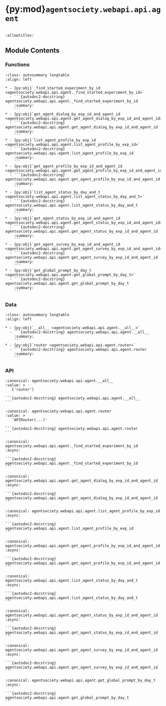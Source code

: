 # {py:mod}`agentsociety.webapi.api.agent`

```{py:module} agentsociety.webapi.api.agent
```

```{autodoc2-docstring} agentsociety.webapi.api.agent
:allowtitles:
```

## Module Contents

### Functions

````{list-table}
:class: autosummary longtable
:align: left

* - {py:obj}`_find_started_experiment_by_id <agentsociety.webapi.api.agent._find_started_experiment_by_id>`
  - ```{autodoc2-docstring} agentsociety.webapi.api.agent._find_started_experiment_by_id
    :summary:
    ```
* - {py:obj}`get_agent_dialog_by_exp_id_and_agent_id <agentsociety.webapi.api.agent.get_agent_dialog_by_exp_id_and_agent_id>`
  - ```{autodoc2-docstring} agentsociety.webapi.api.agent.get_agent_dialog_by_exp_id_and_agent_id
    :summary:
    ```
* - {py:obj}`list_agent_profile_by_exp_id <agentsociety.webapi.api.agent.list_agent_profile_by_exp_id>`
  - ```{autodoc2-docstring} agentsociety.webapi.api.agent.list_agent_profile_by_exp_id
    :summary:
    ```
* - {py:obj}`get_agent_profile_by_exp_id_and_agent_id <agentsociety.webapi.api.agent.get_agent_profile_by_exp_id_and_agent_id>`
  - ```{autodoc2-docstring} agentsociety.webapi.api.agent.get_agent_profile_by_exp_id_and_agent_id
    :summary:
    ```
* - {py:obj}`list_agent_status_by_day_and_t <agentsociety.webapi.api.agent.list_agent_status_by_day_and_t>`
  - ```{autodoc2-docstring} agentsociety.webapi.api.agent.list_agent_status_by_day_and_t
    :summary:
    ```
* - {py:obj}`get_agent_status_by_exp_id_and_agent_id <agentsociety.webapi.api.agent.get_agent_status_by_exp_id_and_agent_id>`
  - ```{autodoc2-docstring} agentsociety.webapi.api.agent.get_agent_status_by_exp_id_and_agent_id
    :summary:
    ```
* - {py:obj}`get_agent_survey_by_exp_id_and_agent_id <agentsociety.webapi.api.agent.get_agent_survey_by_exp_id_and_agent_id>`
  - ```{autodoc2-docstring} agentsociety.webapi.api.agent.get_agent_survey_by_exp_id_and_agent_id
    :summary:
    ```
* - {py:obj}`get_global_prompt_by_day_t <agentsociety.webapi.api.agent.get_global_prompt_by_day_t>`
  - ```{autodoc2-docstring} agentsociety.webapi.api.agent.get_global_prompt_by_day_t
    :summary:
    ```
````

### Data

````{list-table}
:class: autosummary longtable
:align: left

* - {py:obj}`__all__ <agentsociety.webapi.api.agent.__all__>`
  - ```{autodoc2-docstring} agentsociety.webapi.api.agent.__all__
    :summary:
    ```
* - {py:obj}`router <agentsociety.webapi.api.agent.router>`
  - ```{autodoc2-docstring} agentsociety.webapi.api.agent.router
    :summary:
    ```
````

### API

````{py:data} __all__
:canonical: agentsociety.webapi.api.agent.__all__
:value: >
   ['router']

```{autodoc2-docstring} agentsociety.webapi.api.agent.__all__
```

````

````{py:data} router
:canonical: agentsociety.webapi.api.agent.router
:value: >
   'APIRouter(...)'

```{autodoc2-docstring} agentsociety.webapi.api.agent.router
```

````

````{py:function} _find_started_experiment_by_id(request: fastapi.Request, db: sqlalchemy.ext.asyncio.AsyncSession, exp_id: uuid.UUID) -> agentsociety.webapi.models.experiment.Experiment
:canonical: agentsociety.webapi.api.agent._find_started_experiment_by_id
:async:

```{autodoc2-docstring} agentsociety.webapi.api.agent._find_started_experiment_by_id
```
````

````{py:function} get_agent_dialog_by_exp_id_and_agent_id(request: fastapi.Request, exp_id: uuid.UUID, agent_id: int) -> agentsociety.webapi.models.ApiResponseWrapper[typing.List[agentsociety.webapi.models.agent.ApiAgentDialog]]
:canonical: agentsociety.webapi.api.agent.get_agent_dialog_by_exp_id_and_agent_id
:async:

```{autodoc2-docstring} agentsociety.webapi.api.agent.get_agent_dialog_by_exp_id_and_agent_id
```
````

````{py:function} list_agent_profile_by_exp_id(request: fastapi.Request, exp_id: uuid.UUID) -> agentsociety.webapi.models.ApiResponseWrapper[typing.List[agentsociety.webapi.models.agent.ApiAgentProfile]]
:canonical: agentsociety.webapi.api.agent.list_agent_profile_by_exp_id
:async:

```{autodoc2-docstring} agentsociety.webapi.api.agent.list_agent_profile_by_exp_id
```
````

````{py:function} get_agent_profile_by_exp_id_and_agent_id(request: fastapi.Request, exp_id: uuid.UUID, agent_id: int) -> agentsociety.webapi.models.ApiResponseWrapper[agentsociety.webapi.models.agent.ApiAgentProfile]
:canonical: agentsociety.webapi.api.agent.get_agent_profile_by_exp_id_and_agent_id
:async:

```{autodoc2-docstring} agentsociety.webapi.api.agent.get_agent_profile_by_exp_id_and_agent_id
```
````

````{py:function} list_agent_status_by_day_and_t(request: fastapi.Request, exp_id: uuid.UUID, day: typing.Optional[int] = Query(None, description='the day for getting agent status'), t: typing.Optional[float] = Query(None, description='the time for getting agent status')) -> agentsociety.webapi.models.ApiResponseWrapper[typing.List[agentsociety.webapi.models.agent.ApiAgentStatus]]
:canonical: agentsociety.webapi.api.agent.list_agent_status_by_day_and_t
:async:

```{autodoc2-docstring} agentsociety.webapi.api.agent.list_agent_status_by_day_and_t
```
````

````{py:function} get_agent_status_by_exp_id_and_agent_id(request: fastapi.Request, exp_id: uuid.UUID, agent_id: int) -> agentsociety.webapi.models.ApiResponseWrapper[typing.List[agentsociety.webapi.models.agent.ApiAgentStatus]]
:canonical: agentsociety.webapi.api.agent.get_agent_status_by_exp_id_and_agent_id
:async:

```{autodoc2-docstring} agentsociety.webapi.api.agent.get_agent_status_by_exp_id_and_agent_id
```
````

````{py:function} get_agent_survey_by_exp_id_and_agent_id(request: fastapi.Request, exp_id: uuid.UUID, agent_id: int) -> agentsociety.webapi.models.ApiResponseWrapper[typing.List[agentsociety.webapi.models.agent.ApiAgentSurvey]]
:canonical: agentsociety.webapi.api.agent.get_agent_survey_by_exp_id_and_agent_id
:async:

```{autodoc2-docstring} agentsociety.webapi.api.agent.get_agent_survey_by_exp_id_and_agent_id
```
````

````{py:function} get_global_prompt_by_day_t(request: fastapi.Request, exp_id: uuid.UUID, day: typing.Optional[int] = Query(None, description='the day for getting agent status'), t: typing.Optional[float] = Query(None, description='the time for getting agent status')) -> agentsociety.webapi.models.ApiResponseWrapper[typing.Optional[agentsociety.webapi.models.agent.ApiGlobalPrompt]]
:canonical: agentsociety.webapi.api.agent.get_global_prompt_by_day_t
:async:

```{autodoc2-docstring} agentsociety.webapi.api.agent.get_global_prompt_by_day_t
```
````
